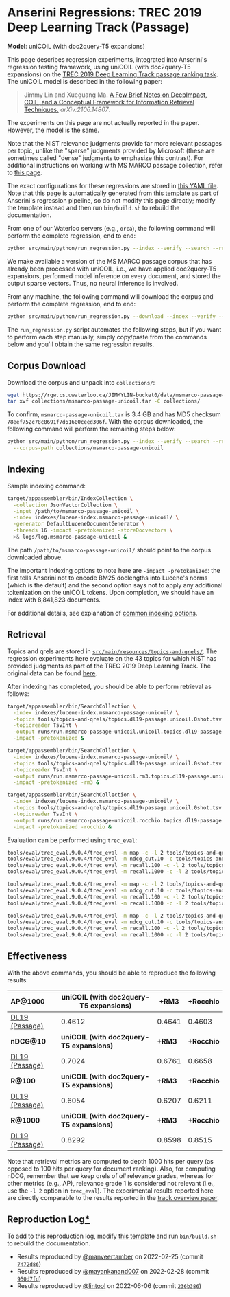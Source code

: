 # Anserini Regressions: TREC 2019 Deep Learning Track (Passage)

**Model**: uniCOIL (with doc2query-T5 expansions)

This page describes regression experiments, integrated into Anserini's regression testing framework, using uniCOIL (with doc2query-T5 expansions) on the [TREC 2019 Deep Learning Track passage ranking task](https://trec.nist.gov/data/deep2019.html).
The uniCOIL model is described in the following paper:

> Jimmy Lin and Xueguang Ma. [A Few Brief Notes on DeepImpact, COIL, and a Conceptual Framework for Information Retrieval Techniques.](https://arxiv.org/abs/2106.14807) _arXiv:2106.14807_.

The experiments on this page are not actually reported in the paper.
However, the model is the same.

Note that the NIST relevance judgments provide far more relevant passages per topic, unlike the "sparse" judgments provided by Microsoft (these are sometimes called "dense" judgments to emphasize this contrast).
For additional instructions on working with MS MARCO passage collection, refer to [this page](experiments-msmarco-passage.md).

The exact configurations for these regressions are stored in [this YAML file](../src/main/resources/regression/dl19-passage-unicoil.yaml).
Note that this page is automatically generated from [this template](../src/main/resources/docgen/templates/dl19-passage-unicoil.template) as part of Anserini's regression pipeline, so do not modify this page directly; modify the template instead and then run `bin/build.sh` to rebuild the documentation.

From one of our Waterloo servers (e.g., `orca`), the following command will perform the complete regression, end to end:

```bash
python src/main/python/run_regression.py --index --verify --search --regression dl19-passage-unicoil
```

We make available a version of the MS MARCO passage corpus that has already been processed with uniCOIL, i.e., we have applied doc2query-T5 expansions, performed model inference on every document, and stored the output sparse vectors.
Thus, no neural inference is involved.

From any machine, the following command will download the corpus and perform the complete regression, end to end:

```bash
python src/main/python/run_regression.py --download --index --verify --search --regression dl19-passage-unicoil
```

The `run_regression.py` script automates the following steps, but if you want to perform each step manually, simply copy/paste from the commands below and you'll obtain the same regression results.

## Corpus Download

Download the corpus and unpack into `collections/`:

```bash
wget https://rgw.cs.uwaterloo.ca/JIMMYLIN-bucket0/data/msmarco-passage-unicoil.tar -P collections/
tar xvf collections/msmarco-passage-unicoil.tar -C collections/
```

To confirm, `msmarco-passage-unicoil.tar` is 3.4 GB and has MD5 checksum `78eef752c78c8691f7d61600ceed306f`.
With the corpus downloaded, the following command will perform the remaining steps below:

```bash
python src/main/python/run_regression.py --index --verify --search --regression dl19-passage-unicoil \
  --corpus-path collections/msmarco-passage-unicoil
```

## Indexing

Sample indexing command:

```bash
target/appassembler/bin/IndexCollection \
  -collection JsonVectorCollection \
  -input /path/to/msmarco-passage-unicoil \
  -index indexes/lucene-index.msmarco-passage-unicoil/ \
  -generator DefaultLuceneDocumentGenerator \
  -threads 16 -impact -pretokenized -storeDocvectors \
  >& logs/log.msmarco-passage-unicoil &
```

The path `/path/to/msmarco-passage-unicoil/` should point to the corpus downloaded above.

The important indexing options to note here are `-impact -pretokenized`: the first tells Anserini not to encode BM25 doclengths into Lucene's norms (which is the default) and the second option says not to apply any additional tokenization on the uniCOIL tokens.
Upon completion, we should have an index with 8,841,823 documents.

For additional details, see explanation of [common indexing options](common-indexing-options.md).

## Retrieval

Topics and qrels are stored in [`src/main/resources/topics-and-qrels/`](../src/main/resources/topics-and-qrels/).
The regression experiments here evaluate on the 43 topics for which NIST has provided judgments as part of the TREC 2019 Deep Learning Track.
The original data can be found [here](https://trec.nist.gov/data/deep2019.html).

After indexing has completed, you should be able to perform retrieval as follows:

```bash
target/appassembler/bin/SearchCollection \
  -index indexes/lucene-index.msmarco-passage-unicoil/ \
  -topics tools/topics-and-qrels/topics.dl19-passage.unicoil.0shot.tsv.gz \
  -topicreader TsvInt \
  -output runs/run.msmarco-passage-unicoil.unicoil.topics.dl19-passage.unicoil.0shot.txt \
  -impact -pretokenized &

target/appassembler/bin/SearchCollection \
  -index indexes/lucene-index.msmarco-passage-unicoil/ \
  -topics tools/topics-and-qrels/topics.dl19-passage.unicoil.0shot.tsv.gz \
  -topicreader TsvInt \
  -output runs/run.msmarco-passage-unicoil.rm3.topics.dl19-passage.unicoil.0shot.txt \
  -impact -pretokenized -rm3 &

target/appassembler/bin/SearchCollection \
  -index indexes/lucene-index.msmarco-passage-unicoil/ \
  -topics tools/topics-and-qrels/topics.dl19-passage.unicoil.0shot.tsv.gz \
  -topicreader TsvInt \
  -output runs/run.msmarco-passage-unicoil.rocchio.topics.dl19-passage.unicoil.0shot.txt \
  -impact -pretokenized -rocchio &
```

Evaluation can be performed using `trec_eval`:

```bash
tools/eval/trec_eval.9.0.4/trec_eval -m map -c -l 2 tools/topics-and-qrels/qrels.dl19-passage.txt runs/run.msmarco-passage-unicoil.unicoil.topics.dl19-passage.unicoil.0shot.txt
tools/eval/trec_eval.9.0.4/trec_eval -m ndcg_cut.10 -c tools/topics-and-qrels/qrels.dl19-passage.txt runs/run.msmarco-passage-unicoil.unicoil.topics.dl19-passage.unicoil.0shot.txt
tools/eval/trec_eval.9.0.4/trec_eval -m recall.100 -c -l 2 tools/topics-and-qrels/qrels.dl19-passage.txt runs/run.msmarco-passage-unicoil.unicoil.topics.dl19-passage.unicoil.0shot.txt
tools/eval/trec_eval.9.0.4/trec_eval -m recall.1000 -c -l 2 tools/topics-and-qrels/qrels.dl19-passage.txt runs/run.msmarco-passage-unicoil.unicoil.topics.dl19-passage.unicoil.0shot.txt

tools/eval/trec_eval.9.0.4/trec_eval -m map -c -l 2 tools/topics-and-qrels/qrels.dl19-passage.txt runs/run.msmarco-passage-unicoil.rm3.topics.dl19-passage.unicoil.0shot.txt
tools/eval/trec_eval.9.0.4/trec_eval -m ndcg_cut.10 -c tools/topics-and-qrels/qrels.dl19-passage.txt runs/run.msmarco-passage-unicoil.rm3.topics.dl19-passage.unicoil.0shot.txt
tools/eval/trec_eval.9.0.4/trec_eval -m recall.100 -c -l 2 tools/topics-and-qrels/qrels.dl19-passage.txt runs/run.msmarco-passage-unicoil.rm3.topics.dl19-passage.unicoil.0shot.txt
tools/eval/trec_eval.9.0.4/trec_eval -m recall.1000 -c -l 2 tools/topics-and-qrels/qrels.dl19-passage.txt runs/run.msmarco-passage-unicoil.rm3.topics.dl19-passage.unicoil.0shot.txt

tools/eval/trec_eval.9.0.4/trec_eval -m map -c -l 2 tools/topics-and-qrels/qrels.dl19-passage.txt runs/run.msmarco-passage-unicoil.rocchio.topics.dl19-passage.unicoil.0shot.txt
tools/eval/trec_eval.9.0.4/trec_eval -m ndcg_cut.10 -c tools/topics-and-qrels/qrels.dl19-passage.txt runs/run.msmarco-passage-unicoil.rocchio.topics.dl19-passage.unicoil.0shot.txt
tools/eval/trec_eval.9.0.4/trec_eval -m recall.100 -c -l 2 tools/topics-and-qrels/qrels.dl19-passage.txt runs/run.msmarco-passage-unicoil.rocchio.topics.dl19-passage.unicoil.0shot.txt
tools/eval/trec_eval.9.0.4/trec_eval -m recall.1000 -c -l 2 tools/topics-and-qrels/qrels.dl19-passage.txt runs/run.msmarco-passage-unicoil.rocchio.topics.dl19-passage.unicoil.0shot.txt
```

## Effectiveness

With the above commands, you should be able to reproduce the following results:

| **AP@1000**                                                                                                  | **uniCOIL (with doc2query-T5 expansions)**| **+RM3**  | **+Rocchio**|
|:-------------------------------------------------------------------------------------------------------------|-----------|-----------|-----------|
| [DL19 (Passage)](https://trec.nist.gov/data/deep2019.html)                                                   | 0.4612    | 0.4641    | 0.4603    |
| **nDCG@10**                                                                                                  | **uniCOIL (with doc2query-T5 expansions)**| **+RM3**  | **+Rocchio**|
| [DL19 (Passage)](https://trec.nist.gov/data/deep2019.html)                                                   | 0.7024    | 0.6761    | 0.6658    |
| **R@100**                                                                                                    | **uniCOIL (with doc2query-T5 expansions)**| **+RM3**  | **+Rocchio**|
| [DL19 (Passage)](https://trec.nist.gov/data/deep2019.html)                                                   | 0.6054    | 0.6207    | 0.6211    |
| **R@1000**                                                                                                   | **uniCOIL (with doc2query-T5 expansions)**| **+RM3**  | **+Rocchio**|
| [DL19 (Passage)](https://trec.nist.gov/data/deep2019.html)                                                   | 0.8292    | 0.8598    | 0.8515    |

Note that retrieval metrics are computed to depth 1000 hits per query (as opposed to 100 hits per query for document ranking).
Also, for computing nDCG, remember that we keep qrels of _all_ relevance grades, whereas for other metrics (e.g., AP), relevance grade 1 is considered not relevant (i.e., use the `-l 2` option in `trec_eval`).
The experimental results reported here are directly comparable to the results reported in the [track overview paper](https://arxiv.org/abs/2003.07820).

## Reproduction Log[*](reproducibility.md)

To add to this reproduction log, modify [this template](../src/main/resources/docgen/templates/dl19-passage-unicoil.template) and run `bin/build.sh` to rebuild the documentation.

+ Results reproduced by [@manveertamber](https://github.com/manveertamber) on 2022-02-25 (commit [`7472d86`](https://github.com/castorini/anserini/commit/7472d862c7311bc8bbd30655c940d6396e27c223))
+ Results reproduced by [@mayankanand007](https://github.com/mayankanand007) on 2022-02-28 (commit [`950d7fd`](https://github.com/castorini/anserini/commit/950d7fd88dbb87f39e9c1f6ccf9e41cbb6f04f36))
+ Results reproduced by [@lintool](https://github.com/lintool) on 2022-06-06 (commit [`236b386`](https://github.com/castorini/anserini/commit/236b386ddc11d292b4b736162b59488a02236d6c))
